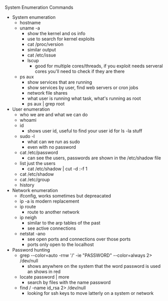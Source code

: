 System Enumeration Commands

* System enumeration 
	* hostname
	* uname -a 
		* show the kernel and os info
		* use to search for kernel exploits 
		* cat /proc/version
		* similar output 
		* cat /etc/issue	
		* lscup
			* good for multiple cores/threads, if you exploit needs serveral cores you'll need to check if they are there 
	* ps aux
		* show services that are running 
		* show services by user, find web servers or cron jobs
		* network file shares 
		* what user is running what task, what's running as root
		* ps aux | grep root 
* User enumeration 
	* who we are and what we can do
	* whoami
	* id
		* shows user id, useful to find your user id for ls -la stuff
	* sudo -l
		* what can we run as sudo
		* even with no password 
	* cat /etc/password
		* can see the users, passwords are shown in the /etc/shadow file
	* list just the users 
		* cat /etc/shadow | cut -d :-f 1 
	* cat /etc/shadow
	* cat /etc/group
	* history
* Network enumeration
	* ifconfig, works sometimes but depreacated 
	* ip -a is modern replacement 
	* ip route 
		* route to another network 
	* ip neigh 
		* similar to the arp tables of the past
		* see active connections 
	* netstat -ano
		* see open ports and connections over those ports 
		* ports only open to the localhost 
* Password hunting 
	* grep --color=auto -rnw '/' -ie "PASSWORD" --color=always 2> /dev/null
		* shows anywhere on the system that the word password is used an shows in red
	* locate password | more
		* search by files with the name password 
	* find / -name id_rsa 2> /dev/null
		* looking for ssh keys to move latterly on a system or network 